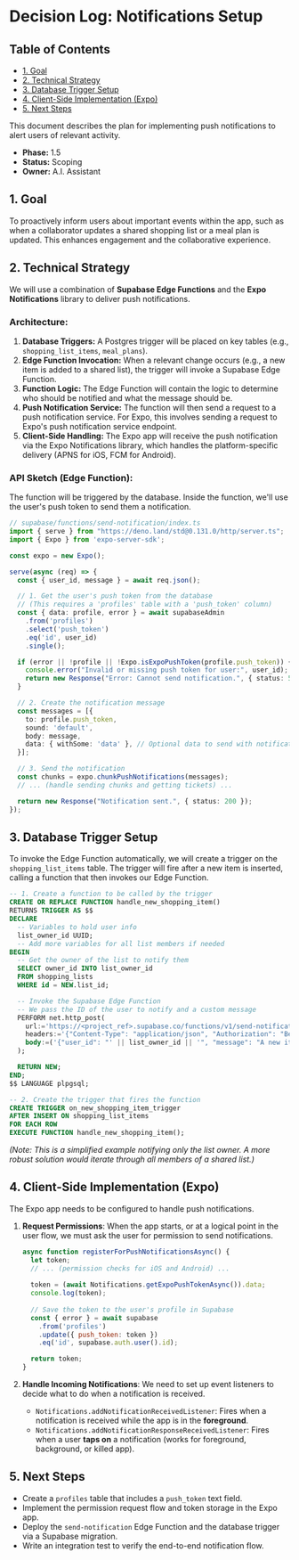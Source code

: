 # Decision Log: Notifications Setup

## Table of Contents
- [1. Goal](#1-goal)
- [2. Technical Strategy](#2-technical-strategy)
- [3. Database Trigger Setup](#3-database-trigger-setup)
- [4. Client-Side Implementation (Expo)](#4-client-side-implementation-expo)
- [5. Next Steps](#5-next-steps)

This document describes the plan for implementing push notifications to alert users of relevant activity.

*   **Phase:** 1.5
*   **Status:** Scoping
*   **Owner:** A.I. Assistant

## 1. Goal

To proactively inform users about important events within the app, such as when a collaborator updates a shared shopping list or a meal plan is updated. This enhances engagement and the collaborative experience.

## 2. Technical Strategy

We will use a combination of **Supabase Edge Functions** and the **Expo Notifications** library to deliver push notifications.

### Architecture:

1.  **Database Triggers:** A Postgres trigger will be placed on key tables (e.g., `shopping_list_items`, `meal_plans`).
2.  **Edge Function Invocation:** When a relevant change occurs (e.g., a new item is added to a shared list), the trigger will invoke a Supabase Edge Function.
3.  **Function Logic:** The Edge Function will contain the logic to determine who should be notified and what the message should be.
4.  **Push Notification Service:** The function will then send a request to a push notification service. For Expo, this involves sending a request to Expo's push notification service endpoint.
5.  **Client-Side Handling:** The Expo app will receive the push notification via the Expo Notifications library, which handles the platform-specific delivery (APNS for iOS, FCM for Android).

### API Sketch (Edge Function):

The function will be triggered by the database. Inside the function, we'll use the user's push token to send them a notification.

```typescript
// supabase/functions/send-notification/index.ts
import { serve } from "https://deno.land/std@0.131.0/http/server.ts";
import { Expo } from 'expo-server-sdk';

const expo = new Expo();

serve(async (req) => {
  const { user_id, message } = await req.json();

  // 1. Get the user's push token from the database
  // (This requires a 'profiles' table with a 'push_token' column)
  const { data: profile, error } = await supabaseAdmin
    .from('profiles')
    .select('push_token')
    .eq('id', user_id)
    .single();

  if (error || !profile || !Expo.isExpoPushToken(profile.push_token)) {
    console.error("Invalid or missing push token for user:", user_id);
    return new Response("Error: Cannot send notification.", { status: 500 });
  }

  // 2. Create the notification message
  const messages = [{
    to: profile.push_token,
    sound: 'default',
    body: message,
    data: { withSome: 'data' }, // Optional data to send with notification
  }];

  // 3. Send the notification
  const chunks = expo.chunkPushNotifications(messages);
  // ... (handle sending chunks and getting tickets) ...

  return new Response("Notification sent.", { status: 200 });
});
```

## 3. Database Trigger Setup

To invoke the Edge Function automatically, we will create a trigger on the `shopping_list_items` table. The trigger will fire after a new item is inserted, calling a function that then invokes our Edge Function.

```sql
-- 1. Create a function to be called by the trigger
CREATE OR REPLACE FUNCTION handle_new_shopping_item()
RETURNS TRIGGER AS $$
DECLARE
  -- Variables to hold user info
  list_owner_id UUID;
  -- Add more variables for all list members if needed
BEGIN
  -- Get the owner of the list to notify them
  SELECT owner_id INTO list_owner_id
  FROM shopping_lists
  WHERE id = NEW.list_id;

  -- Invoke the Supabase Edge Function
  -- We pass the ID of the user to notify and a custom message
  PERFORM net.http_post(
    url:='https://<project_ref>.supabase.co/functions/v1/send-notification',
    headers:='{"Content-Type": "application/json", "Authorization": "Bearer <supabase_service_role_key>"}'::jsonb,
    body:=('{"user_id": "' || list_owner_id || '", "message": "A new item was added to your list!"}')::jsonb
  );

  RETURN NEW;
END;
$$ LANGUAGE plpgsql;

-- 2. Create the trigger that fires the function
CREATE TRIGGER on_new_shopping_item_trigger
AFTER INSERT ON shopping_list_items
FOR EACH ROW
EXECUTE FUNCTION handle_new_shopping_item();

```
*(Note: This is a simplified example notifying only the list owner. A more robust solution would iterate through all members of a shared list.)*

## 4. Client-Side Implementation (Expo)

The Expo app needs to be configured to handle push notifications.

1.  **Request Permissions**: When the app starts, or at a logical point in the user flow, we must ask the user for permission to send notifications.

    ```javascript
    async function registerForPushNotificationsAsync() {
      let token;
      // ... (permission checks for iOS and Android) ...
      
      token = (await Notifications.getExpoPushTokenAsync()).data;
      console.log(token);
      
      // Save the token to the user's profile in Supabase
      const { error } = await supabase
        .from('profiles')
        .update({ push_token: token })
        .eq('id', supabase.auth.user().id);

      return token;
    }
    ```

2.  **Handle Incoming Notifications**: We need to set up event listeners to decide what to do when a notification is received.

    *   `Notifications.addNotificationReceivedListener`: Fires when a notification is received while the app is in the **foreground**.
    *   `Notifications.addNotificationResponseReceivedListener`: Fires when a user **taps on** a notification (works for foreground, background, or killed app).

## 5. Next Steps

*   Create a `profiles` table that includes a `push_token` text field.
*   Implement the permission request flow and token storage in the Expo app.
*   Deploy the `send-notification` Edge Function and the database trigger via a Supabase migration.
*   Write an integration test to verify the end-to-end notification flow.